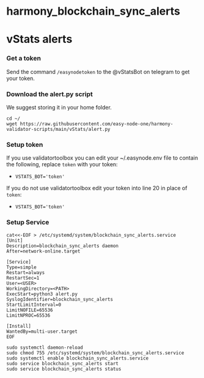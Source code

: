 # harmony_blockchain_sync_alerts

# vStats alerts

### Get a token
Send the command `/easynodetoken` to the @vStatsBot on telegram to get your token.

### Download the alert.py script
We suggest storing it in your home folder.

```
cd ~/
wget https://raw.githubusercontent.com/easy-node-one/harmony-validator-scripts/main/vStats/alert.py
```

### Setup token
If you use validatortoolbox you can edit your ~/.easynode.env file to contain the following, replace `token` with your token:
- `VSTATS_BOT='token'`

If you do not use validatortoolbox edit your token into line 20 in place of `token`:
- `VSTATS_BOT='token'`

### Setup Service

```
cat<<-EOF > /etc/systemd/system/blockchain_sync_alerts.service
[Unit]
Description=blockchain_sync_alerts daemon
After=network-online.target

[Service]
Type=simple
Restart=always
RestartSec=1
User=<USER>
WorkingDirectory=<PATH>
ExecStart=python3 alert.py
SyslogIdentifier=blockchain_sync_alerts
StartLimitInterval=0
LimitNOFILE=65536
LimitNPROC=65536

[Install]
WantedBy=multi-user.target
EOF
```


```
sudo systemctl daemon-reload
sudo chmod 755 /etc/systemd/system/blockchain_sync_alerts.service
sudo systemctl enable blockchain_sync_alerts.service
sudo service blockchain_sync_alerts start
sudo service blockchain_sync_alerts status
```
